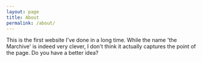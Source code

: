 ```yaml
---
layout: page
title: About
permalink: /about/
---
```

This is the first website I've done in a long time. While the name 'the Marchive' is indeed very clever, I don't think it actually captures the point of the page. Do you have a better idea? 
